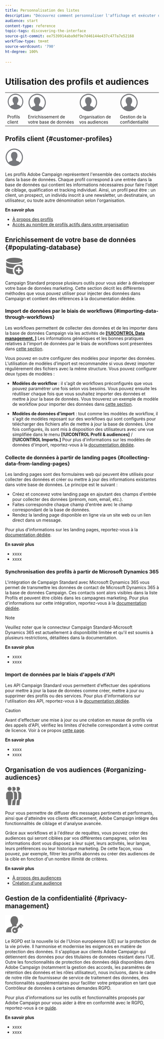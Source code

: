 ```yaml
---
title: Personnalisation des listes
description: "Découvrez comment personnaliser l'affichage et exécuter des actions sur les écrans de type Liste dans Adobe\_Campaign\_Standard\_: tri, filtrage, suppression ou duplication d'éléments. Les écrans de type Liste affichent les éléments d'une ou plusieurs ressources données."
audience: start
content-type: reference
topic-tags: discovering-the-interface
source-git-commit: ee7539914aba9df9e7d46144e437c477a7e52168
workflow-type: tm+mt
source-wordcount: '790'
ht-degree: 100%

---
```



# Utilisation des profils et audiences

<table>
<tr>
    <td valign="top">
        <a href="../../start/using/work-with-audiences.md"><img width="60px" alt="conditions" src="assets/icon_profile.svg"/></a>
    </td>
    <td valign="top">
        <a href="../../api/using/creating-a-service.md"><img width="60px" alt="conditions" src="assets/icon_profile.svg"/></a>
    </td>
    <td valign="top">
        <a href="../../api/using/interacting-with-custom-resources.md"><img width="60px" alt="conditions" src="assets/icon_profile.svg"/></a>
    </td>
    <td valign="top">
        <a href="../../api/using/interacting-with-marketing-history.md"><img width="60px" alt="conditions" src="assets/icon_profile.svg"/></a>
    </td>
</tr>
<tr>
<td>Profils client</td>
<td>Enrichissement de votre base de données</td>
<td>Organisation de vos audiences</td>
<td>Gestion de la confidentialité</td>
</tr>
</table>

## Profils client {#customer-profiles}

<img width="60px" alt="conditions" src="assets/icon_profile.svg"/>

Les profils Adobe Campaign représentent l&#39;ensemble des contacts stockés dans la base de données. Chaque profil correspond à une entrée dans la base de données qui contient les informations nécessaires pour faire l&#39;objet de ciblage, qualification et tracking individuel. Ainsi, un profil peut être : un client, un prospect, un individu inscrit à une newsletter, un destinataire, un utilisateur, ou toute autre dénomination selon l&#39;organisation.

**En savoir plus**

* [À propos des profils](../../audiences/using/about-profiles.md)
* [Accès au nombre de profils actifs dans votre organisation](../../audiences/using/active-profiles.md)

## Enrichissement de votre base de données {#populating-database}

<img width="60px" alt="conditions" src="assets/icon_populate.svg"/>

Campaign Standard propose plusieurs outils pour vous aider à développer votre base de données marketing. Cette section décrit les différentes méthodes que vous pouvez utiliser pour injecter des données dans Campaign et contient des références à la documentation dédiée.

### Import de données par le biais de workflows {#importing-data-through-workflows}

Les workflows permettent de collecter des données et de les importer dans la base de données Campaign via les activités de [**[!UICONTROL Data management. ]**](../../automating/using/about-data-management-activities.md) Les informations génériques et les bonnes pratiques relatives à l&#39;import de données par le biais de workflows sont présentées dans [cette section](../../automating/using/about-data-import-and-export.md).

Vous pouvez en outre configurer des modèles pour importer des données. L’utilisation de modèles d’import est recommandée si vous devez importer régulièrement des fichiers avec la même structure. Vous pouvez configurer deux types de modèles :

* **Modèles de workflow** : il s&#39;agit de workflows préconfigurés que vous pouvez paramétrer une fois selon vos besoins. Vous pouvez ensuite les réutiliser chaque fois que vous souhaitez importer des données et mettre à jour la base de données. Vous trouverez un exemple de modèle de workflow pour importer des données dans [cette section](../../automating/using/creating-import-workflow-templates.md).

* **Modèles de données d&#39;import** : tout comme les modèles de workflow, il s&#39;agit de modèles reposant sur des workflows qui sont configurés pour télécharger des fichiers afin de mettre à jour la base de données. Une fois configurés, ils sont mis à disposition des utilisateurs avec une vue simplifiée dans le menu **[!UICONTROL Profil &amp; audiences]** / **[!UICONTROL Imports.]** Pour plus d&#39;informations sur les modèles de données d&#39;import, reportez-vous à la [documentation dédiée](../../automating/using/importing-data-with-import-templates.md).

### Collecte de données à partir de landing pages {#collecting-data-from-landing-pages}

Les landing pages sont des formulaires web qui peuvent être utilisés pour collecter des données et créer ou mettre à jour des informations existantes dans votre base de données. Le principe est le suivant :

* Créez et concevez votre landing page en ajoutant des champs d&#39;entrée pour collecter des données (prénom, nom, email, etc.).
* Faites correspondre chaque champ d&#39;entrée avec le champ correspondant de la base de données.
* Rendez la landing page disponible en ligne via un site web ou un lien direct dans un message.

Pour plus d&#39;informations sur les landing pages, reportez-vous à la [documentation dédiée](../../channels/using/getting-started-with-landing-pages.md).

**En savoir plus**

* xxxx
* xxxx

### Synchronisation des profils à partir de Microsoft Dynamics 365

L&#39;intégration de Campaign Standard avec Microsoft Dynamics 365 vous permet de transmettre les données de contact de Microsoft Dynamics 365 à la base de données Campaign.
Ces contacts sont alors visibles dans la liste Profils et peuvent être ciblés dans les campagnes marketing. Pour plus d&#39;informations sur cette intégration, reportez-vous à la [documentation dédiée](../../integrating/using/d365-acs-get-started.md).

>[!NOTE]
>
>Veuillez noter que le connecteur Campaign Standard-Microsoft Dynamics 365 est actuellement à disponibilité limitée et qu&#39;il est soumis à plusieurs restrictions, détaillées dans la documentation.

**En savoir plus**

* xxxx
* xxxx

### Import de données par le biais d&#39;appels d&#39;API

Les API Campaign Standard vous permettent d&#39;effectuer des opérations pour mettre à jour la base de données comme créer, mettre à jour ou supprimer des profils ou des services. Pour plus d&#39;informations sur l&#39;utilisation des API, reportez-vous à la [documentation dédiée](../../api/using/get-started-apis.md).

>[!CAUTION]
>
>Avant d&#39;effectuer une mise à jour ou une création en masse de profils via des appels d&#39;API, vérifiez les limites d&#39;échelle correspondant à votre contrat de licence. Voir à ce propos [cette page](https://helpx.adobe.com/fr/legal/product-descriptions/campaign-standard.html#RessourcesdinfrastructureinformatiqueparniveauxdeProfilsactifs).

**En savoir plus**

* xxxx
* xxxx

## Organisation de vos audiences {#organizing-audiences}

<img width="60px" alt="conditions" src="assets/icon_audience.svg"/>

Pour vous permettre de diffuser des messages pertinents et performants, ainsi que d&#39;atteindre vos clients efficacement, Adobe Campaign intègre des fonctionnalités de ciblage et d&#39;analyse avancée.

Grâce aux workflows et à l&#39;éditeur de requêtes, vous pouvez créer des audiences qui seront ciblées par vos différentes campagnes, selon les informations dont vous disposez à leur sujet, leurs activités, leur langue, leurs préférences ou leur historique marketing. De cette façon, vous pouvez, par exemple, filtrer les profils abonnés ou créer des audiences de la cible en fonction d&#39;un nombre illimité de critères.

**En savoir plus**

* [À propos des audiences](../../audiences/using/about-audiences.md)
* [Création d&#39;une audience](../../audiences/using/creating-audiences.md)

## Gestion de la confidentialité {#privacy-management}

<img width="60px" alt="conditions" src="assets/icon_privacy.svg"/>

Le RGPD est la nouvelle loi de l&#39;Union européenne (UE) sur la protection de la vie privée. Il harmonise et modernise les exigences en matière de protection des données. Il s&#39;applique aux clients Adobe Campaign qui détiennent des données pour des titulaires de données résidant dans l&#39;UE. Outre les fonctionnalités de protection des données déjà disponibles dans Adobe Campaign (notamment la gestion des accords, les paramètres de rétention des données et les rôles utilisateur), nous incluons, dans le cadre de notre rôle de fournisseur de service de traitement des données, des fonctionnalités supplémentaires pour faciliter votre préparation en tant que Contrôleur de données à certaines demandes RGPD.

Pour plus d&#39;informations sur les outils et fonctionnalités proposés par Adobe Campaign pour vous aider à être en conformité avec le RGPD, reportez-vous à ce [guide](https://docs.campaign.adobe.com/doc/standard/getting_started/fr/ACS_GDPR.html).

**En savoir plus**

* xxxx
* xxxx